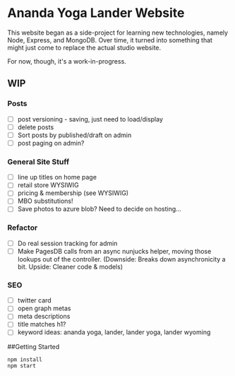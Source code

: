# Ananda Yoga Lander Website

This website began as a side-project for learning new technologies, namely Node, Express, and MongoDB. Over time, it turned into something that might just come to replace the actual studio website. 

For now, though, it's a work-in-progress.

## WIP

### Posts

* [ ] post versioning - saving, just need to load/display
* [ ] delete posts
* [ ] Sort posts by published/draft on admin
* [ ] post paging on admin?

### General Site Stuff

* [ ] line up titles on home page
* [ ] retail store WYSIWIG
* [ ] pricing & membership (see WYSIWIG)
* [ ] MBO substitutions!
* [ ] Save photos to azure blob? Need to decide on hosting...

### Refactor

* [ ] Do real session tracking for admin
* [ ] Make PagesDB calls from an async nunjucks helper, moving those lookups out of the controller. (Downside: Breaks down asynchronicity a bit. Upside: Cleaner code & models)

### SEO

* [ ] twitter card
* [ ] open graph metas
* [ ] meta descriptions
* [ ] title matches h1?
* [ ] keyword ideas: ananda yoga, lander, lander yoga, lander wyoming

##Getting Started

```
npm install
npm start
```
